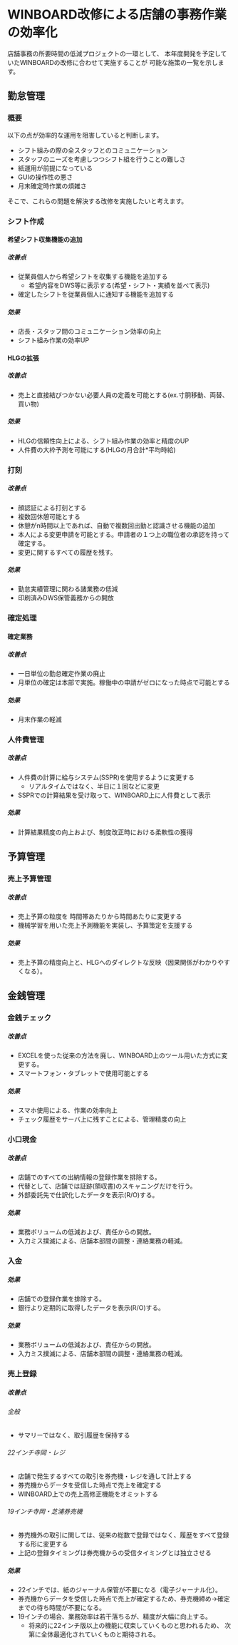 # WINBOARD改修による店舗の事務作業の効率化

店舗事務の所要時間の低減プロジェクトの一環として、
本年度開発を予定していたWINBOARDの改修に合わせて実施することが
可能な施策の一覧を示します。

## 勤怠管理

### 概要
以下の点が効率的な運用を阻害していると判断します。
* シフト組みの際の全スタッフとのコミュニケーション
* スタッフのニーズを考慮しつつシフト組を行うことの難しさ
* 紙運用が前提になっている
* GUIの操作性の悪さ
* 月末確定時作業の煩雑さ

そこで、これらの問題を解決する改修を実施したいと考えます。
### シフト作成
#### 希望シフト収集機能の追加
##### 改善点
* 従業員個人から希望シフトを収集する機能を追加する
  * 希望内容をDWS等に表示する(希望・シフト・実績を並べて表示)
* 確定したシフトを従業員個人に通知する機能を追加する

##### 効果
* 店長・スタッフ間のコミュニケーション効率の向上
* シフト組み作業の効率UP

#### HLGの拡張
##### 改善点
* 売上と直接結びつかない必要人員の定義を可能とする(ex.寸胴移動、両替、買い物)

##### 効果
* HLGの信頼性向上による、シフト組み作業の効率と精度のUP
* 人件費の大枠予測を可能にする(HLGの月合計*平均時給)

### 打刻
##### 改善点
* 顔認証による打刻とする
* 複数回休憩可能とする
* 休憩がn時間以上であれば、自動で複数回出勤と認識させる機能の追加
* 本人による変更申請を可能とする。申請者の１つ上の職位者の承認を持って確定する。
* 変更に関するすべての履歴を残す。

##### 効果
* 勤怠実績管理に関わる諸業務の低減
* 印刷済みDWS保管義務からの開放

### 確定処理
#### 確定業務
##### 改善点
* 一日単位の勤怠確定作業の廃止
* 月単位の確定は本部で実施。稼働中の申請がゼロになった時点で可能とする

##### 効果
* 月末作業の軽減

### 人件費管理
##### 改善点
* 人件費の計算に給与システム(SSPR)を使用するように変更する
  * リアルタイムではなく、半日に１回などに変更
* SSPRでの計算結果を受け取って、WINBOARD上に人件費として表示

##### 効果
* 計算結果精度の向上および、制度改正時における柔軟性の獲得

## 予算管理
### 売上予算管理
##### 改善点
* 売上予算の粒度を 時間帯あたりから時間あたりに変更する
* 機械学習を用いた売上予測機能を実装し、予算策定を支援する

##### 効果
* 売上予算の精度向上と、HLGへのダイレクトな反映（因果関係がわかりやすくなる）。

## 金銭管理
### 金銭チェック
##### 改善点
* EXCELを使った従来の方法を廃し、WINBOARD上のツール用いた方式に変更する。
* スマートフォン・タブレットで使用可能とする
##### 効果
* スマホ使用による、作業の効率向上
* チェック履歴をサーバ上に残すことによる、管理精度の向上

### 小口現金
##### 改善点
* 店舗でのすべての出納情報の登録作業を排除する。
* 代替として、店舗では証跡(領収書)のスキャニングだけを行う。
* 外部委託先で仕訳化したデータを表示(R/O)する。

##### 効果
* 業務ボリュームの低減および、責任からの開放。
* 入力ミス撲滅による、店舗本部間の調整・連絡業務の軽減。

### 入金
##### 効果
* 店舗での登録作業を排除する。
* 銀行より定期的に取得したデータを表示(R/O)する。

##### 効果
* 業務ボリュームの低減および、責任からの開放。
* 入力ミス撲滅による、店舗本部間の調整・連絡業務の軽減。

### 売上登録
##### 改善点
###### 全般
* サマリーではなく、取引履歴を保持する

###### 22インチ寺岡・レジ
* 店舗で発生するすべての取引を券売機・レジを通して計上する
* 券売機からデータを受信した時点で売上を確定する
* WINBOARD上での売上高修正機能をオミットする

###### 19インチ寺岡・芝浦券売機
* 券売機外の取引に関しては、従来の総数で登録ではなく、履歴をすべて登録する形に変更する
* 上記の登録タイミングは券売機からの受信タイミングとは独立させる

##### 効果
* 22インチでは、紙のジャーナル保管が不要になる（電子ジャーナル化）。
* 券売機からデータを受信した時点で売上が確定するため、券売機締め→確定までの待ち時間が不要になる。
* 19インチの場合、業務効率は若干落ちるが、精度が大幅に向上する。
  * 将来的に22インチ版以上の機能に収束していくものと思われるため、
  次第に全体最適化されていくものと期待される。
